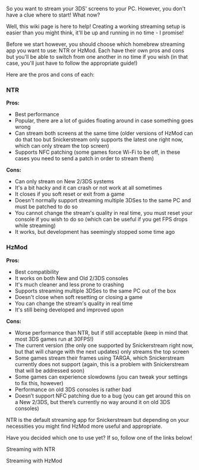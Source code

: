 So you want to stream your 3DS' screens to your PC. However, you don't have a clue where to start! What now?

Well, this wiki page is here to help! Creating a working streaming setup is easier than you might think, it'll be up and running in no time - I promise!

Before we start however, you should choose which homebrew streaming app you want to use: NTR or HzMod. Each have their own pros and cons but you'll be able to switch from one another in no time if you wish (in that case, you'll just have to follow the appropriate guide!)

Here are the pros and cons of each:
### NTR
**Pros:**
* Best performance
* Popular, there are a lot of guides floating around in case something goes wrong
* Can stream both screens at the same time (older versions of HzMod can do that too but Snickerstream only supports the latest one right now, which can only stream the top screen)
* Supports NFC patching (some games force Wi-Fi to be off, in these cases you need to send a patch in order to stream them)

**Cons:**
* Can only stream on New 2/3DS systems
* It's a bit hacky and it can crash or not work at all sometimes
* It closes if you soft reset or exit from a game
* Doesn't normally support streaming multiple 3DSes to the same PC and must be patched to do so
* You cannot change the stream's quality in real time, you must reset your console if you wish to do so (which can be useful if you get FPS drops while streaming)
* It works, but development has seemingly stopped some time ago

### HzMod
**Pros:**
* Best compatibility
* It works on both New and Old 2/3DS consoles
* It's much cleaner and less prone to crashing
* Supports streaming multiple 3DSes to the same PC out of the box
* Doesn't close when soft resetting or closing a game
* You can change the stream's quality in real time
* It's still being developed and improved upon

**Cons:**
* Worse performance than NTR, but if still acceptable (keep in mind that most 3DS games run at 30FPS!)
* The current version (the only one supported by Snickerstream right now, but that will change with the next updates) only streams the top screen
* Some games stream their frames using TARGA, which Snickerstream currently does not support (again, this is a problem with Snickerstream that will be addressed soon)
* Some games can experience slowdowns (you can tweak your settings to fix this, however)
* Performance on old 3DS consoles is rather bad
* Doesn’t support NFC patching due to a bug (you can get around this on a New 2/3DS, but there’s currently no way around it on old 3DS consoles)

NTR is the default streaming app for Snickerstream but depending on your necessities you might find HzMod more useful  and appropriate.

Have you decided which one to use yet? If so, follow one of the links below!

Streaming with NTR

Streaming with HzMod